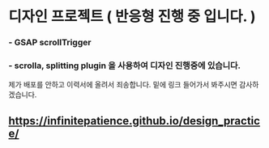 # 디자인 프로젝트 ( 반응형 진행 중 입니다. )

### - GSAP scrollTrigger
### - scrolla, splitting plugin 을 사용하여 디자인 진행중에 있습니다.

제가 배포를 안하고 이력서에 올려서 죄송합니다. 밑에 링크 들어가서 봐주시면 감사하겠습니다.
## https://infinitepatience.github.io/design_practice/

